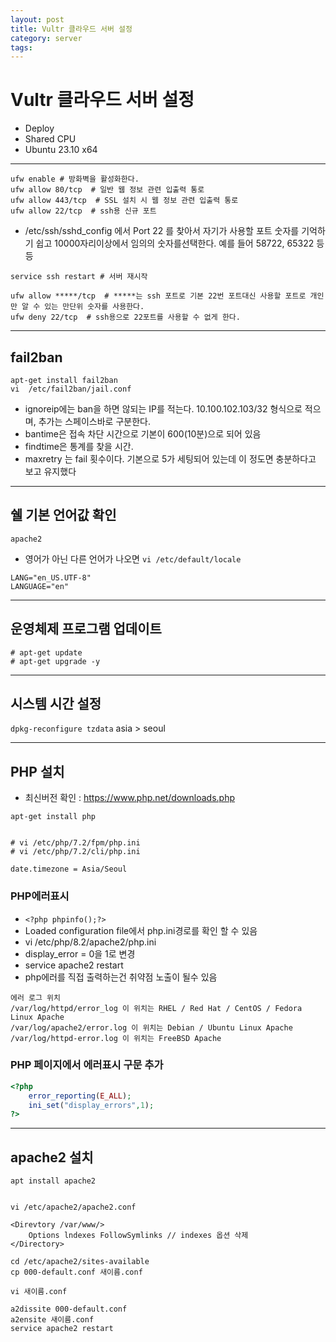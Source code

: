 ```yaml
---
layout: post
title: Vultr 클라우드 서버 설정
category: server
tags: 
---
```


# Vultr 클라우드 서버 설정
* Deploy
* Shared CPU
* Ubuntu 23.10 x64

---

```
ufw enable # 방화벽을 활성화한다.
ufw allow 80/tcp  # 일반 웹 정보 관련 입출력 통로
ufw allow 443/tcp  # SSL 설치 시 웹 정보 관련 입출력 통로 
ufw allow 22/tcp  # ssh용 신규 포트
```

* /etc/ssh/sshd_config 에서 Port 22 를 찾아서 자기가 사용할 포트 숫자를 기억하기 쉽고 10000자리이상에서 임의의 숫자를선택한다. 예를 들어 58722, 65322 등등

```
service ssh restart # 서버 재시작

ufw allow *****/tcp  # *****는 ssh 포트로 기본 22번 포트대신 사용할 포트로 개인만 알 수 있는 만단위 숫자를 사용한다.
ufw deny 22/tcp  # ssh용으로 22포트를 사용할 수 없게 한다.
```

---

## fail2ban

```
apt-get install fail2ban
vi  /etc/fail2ban/jail.conf
```

* ignoreip에는 ban을 하면 않되는 IP를 적는다. 10.100.102.103/32 형식으로 적으며, 추가는 스페이스바로 구분한다.
* bantime은 접속 차단 시간으로 기본이 600(10분)으로 되어 있음
* findtime은 통계를 찾을 시간.
* maxretry 는 fail 횟수이다. 기본으로 5가 세팅되어 있는데 이 정도면 충분하다고 보고 유지했다

---

## 쉘 기본 언어값 확인
```
apache2
```
* 영어가 아닌 다른 언어가 나오면 ```vi /etc/default/locale```
  
```
LANG="en_US.UTF-8"
LANGUAGE="en"
```

---

## 운영체제 프로그램 업데이트

```
# apt-get update 
# apt-get upgrade -y
```

---

## 시스템 시간 설정

```dpkg-reconfigure tzdata```
asia > seoul

---

## PHP 설치
* 최신버전 확인 : https://www.php.net/downloads.php

```
apt-get install php


# vi /etc/php/7.2/fpm/php.ini
# vi /etc/php/7.2/cli/php.ini

date.timezone = Asia/Seoul
```

### PHP에러표시
* ```<?php phpinfo();?>```
* Loaded configuration file에서 php.ini경로를 확인 할 수 있음
* vi /etc/php/8.2/apache2/php.ini
* display_error = 0을 1로 변경
* service apache2 restart
* php에러를 직접 출력하는건 취약점 노출이 될수 있음
```
에러 로그 위치
/var/log/httpd/error_log 이 위치는 RHEL / Red Hat / CentOS / Fedora Linux Apache
/var/log/apache2/error.log 이 위치는 Debian / Ubuntu Linux Apache
/var/log/httpd-error.log 이 위치는 FreeBSD Apache
```

### PHP 페이지에서 에러표시 구문 추가
```php
<?php
    error_reporting(E_ALL);
    ini_set("display_errors",1);
?>
```

---

## apache2 설치
```
apt install apache2


vi /etc/apache2/apache2.conf

<Direvtory /var/www/>
    Options lndexes FollowSymlinks // indexes 옵션 삭제
</Directory>
```

```
cd /etc/apache2/sites-available
cp 000-default.conf 새이름.conf

vi 새이름.conf

a2dissite 000-default.conf
a2ensite 새이름.conf
service apache2 restart
```